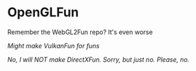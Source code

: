 # OpenGLFun
Remember the WebGL2Fun repo? It's even worse

*Might make VulkanFun for funs*

*No, I will NOT make DirectXFun. Sorry, but just no. Please, no.*
